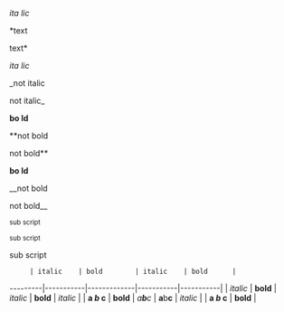 *ita lic*

*text

text*

_ita lic_

_not italic

not italic_

**bo ld**

**not bold

not bold**

__bo ld__

__not bold

not bold__

<sub>sub script</sub>

<sub>sub script

sub script</sub>


         | italic    | bold        | italic    | bold      |
---------|-----------|-------------|-----------|-----------|
         | *italic*  | **bold**    | _italic_  | __bold__  |
*italic* |           | **a *b* c** |
**bold** | *a**b**c* | **a**b**c** |
_italic_ |           | **a _b_ c** |
__bold__ |

